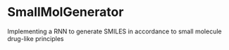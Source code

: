 # SmallMolGenerator
Implementing a RNN to generate SMILES in accordance to small molecule drug-like principles 
